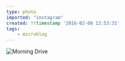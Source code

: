 ```yaml
---
type: photo
imported: "instagram"
created: !!timestamp '2016-02-08 12:53:31'
tags:
    - microblog
---
```

![Morning Drive](/media/images/photos/2016/02/b986d36963ef1d5e9f6fc69a01cc7e8f.jpg)

